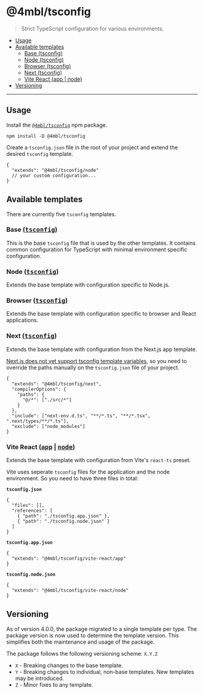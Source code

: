 # @4mbl/tsconfig

> Strict TypeScript configuration for various environments.

* [Usage](#usage)
* [Available templates](#available-templates)
  * [Base (tsconfig)](#base-tsconfig)
  * [Node (tsconfig)](#node-tsconfig)
  * [Browser (tsconfig)](#browser-tsconfig)
  * [Next (tsconfig)](#next-tsconfig)
  * [Vite React (app | node)](#vite-react-app--node)
* [Versioning](#versioning)

---

## Usage

Install the [`@4mbl/tsconfig`](https://www.npmjs.com/package/@4mbl/tsconfig) npm package.

```shell
npm install -D @4mbl/tsconfig
```

Create a `tsconfig.json` file in the root of your project and extend the desired `tsconfig` template.

```jsonc
{
  "extends": "@4mbl/tsconfig/node"
  // your custom configuration...
}
```

## Available templates

There are currently five `tsconfig` templates.

### Base (<kbd>[tsconfig](https://unpkg.com/@4mbl/tsconfig@latest/base.json)</kbd>)

This is the base `tsconfig` file that is used by the other templates. It contains common configuration for TypeScript with minimal environment specific configuration.

### Node (<kbd>[tsconfig](https://unpkg.com/@4mbl/tsconfig@latest/node.json)</kbd>)

Extends the base template with configuration specific to Node.js.

### Browser (<kbd>[tsconfig](https://unpkg.com/@4mbl/tsconfig@latest/browser.json)</kbd>)

Extends the base template with configuration specific to browser and React applications.

### Next (<kbd>[tsconfig](https://unpkg.com/@4mbl/tsconfig@latest/next.json)</kbd>)

Extends the base template with configuration from the Next.js app template.

[Next.js does not yet support tsconfig template variables](https://github.com/vercel/next.js/issues/70912), so you need to override the paths manually on the `tsconfig.json` file of your project.

```jsonc
{
  "extends": "@4mbl/tsconfig/next",
  "compilerOptions": {
    "paths": {
      "@/*": ["./src/*"]
    }
  },
  "include": ["next-env.d.ts", "**/*.ts", "**/*.tsx", ".next/types/**/*.ts"],
  "exclude": ["node_modules"]
}
```

### Vite React (<kbd>[app](https://unpkg.com/@4mbl/tsconfig@latest/vite-react/app.json)</kbd> | <kbd>[node](https://unpkg.com/@4mbl/tsconfig@latest/vite-react/node.json)</kbd>)

Extends the base template with configuration from Vite's `react-ts` preset.

Vite uses seperate `tsconfig` files for the application and the node environment. So you need to have three files in total:

**`tsconfig.json`**

```jsonc
{
  "files": [],
  "references": [
    { "path": "./tsconfig.app.json" },
    { "path": "./tsconfig.node.json" }
  ]
}
```

**`tsconfig.app.json`**

```jsonc
{
  "extends": "@4mbl/tsconfig/vite-react/app"
}
```

**`tsconfig.node.json`**

```jsonc
{
  "extends": "@4mbl/tsconfig/vite-react/node"
}
```

## Versioning

As of version 4.0.0, the package migrated to a single template per type. The package version is now used to determine the template version. This simplifies both the maintenance and usage of the package.

The package follows the following versioning scheme: `X.Y.Z`

* `X` - Breaking changes to the base template.
* `Y` - Breaking changes to individual, non-base templates. New templates may be introduced.
* `Z` - Minor fixes to any template.
